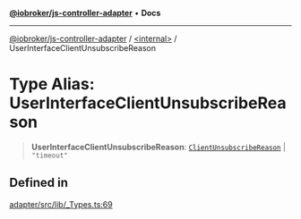 [**@iobroker/js-controller-adapter**](../../README.md) • **Docs**

***

[@iobroker/js-controller-adapter](../../globals.md) / [\<internal\>](../README.md) / UserInterfaceClientUnsubscribeReason

# Type Alias: UserInterfaceClientUnsubscribeReason

> **UserInterfaceClientUnsubscribeReason**: [`ClientUnsubscribeReason`](ClientUnsubscribeReason.md) \| `"timeout"`

## Defined in

[adapter/src/lib/\_Types.ts:69](https://github.com/ioBroker/ioBroker.js-controller/blob/f1ba02661ee76a492ac7f898d8736bf0a1d44d8b/packages/adapter/src/lib/_Types.ts#L69)

